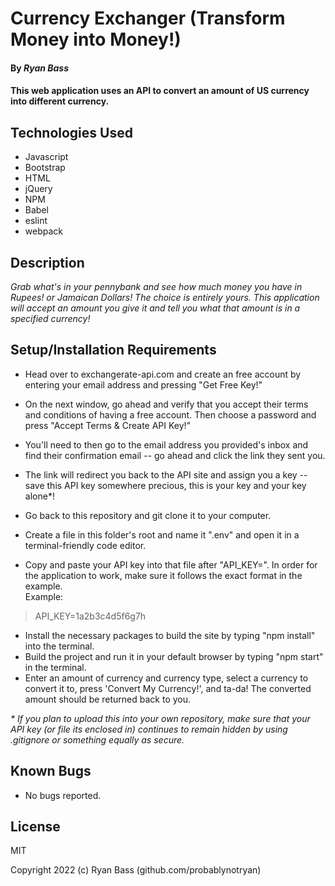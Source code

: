 # Currency Exchanger (Transform Money into Money!)

#### By _**Ryan Bass**_

#### This web application uses an API to convert an amount of US currency into different currency.

## Technologies Used

* Javascript
* Bootstrap
* HTML
* jQuery
* NPM
* Babel
* eslint
* webpack
  
## Description

_Grab what's in your pennybank and see how much money you have in Rupees! or Jamaican Dollars! The choice is entirely yours. This application will accept an amount you give it and tell you what that amount is in a specified currency!_ 

## Setup/Installation Requirements

* Head over to exchangerate-api.com and create an free account by entering your email address and pressing "Get Free Key!"
* On the next window, go ahead and verify that you accept their terms and conditions of having a free account. Then choose a password and press "Accept Terms & Create API Key!"
* You'll need to then go to the email address you provided's inbox and find their confirmation email -- go ahead and click the link they sent you.
* The link will redirect you back to the API site and assign you a key -- save this API key somewhere precious, this is your key and your key alone*!  

* Go back to this repository and git clone it to your computer.
* Create a file in this folder's root and name it ".env" and open it in a terminal-friendly code editor.
* Copy and paste your API key into that file after "API_KEY=". In order for the application to work, make sure it follows the exact format in the example.  
  Example: 
> API_KEY=1a2b3c4d5f6g7h
* Install the necessary packages to build the site by typing "npm install" into the terminal.
* Build the project and run it in your default browser by typing "npm start" in the terminal.
*  Enter an amount of currency and currency type, select a currency to convert it to, press 'Convert My Currency!', and ta-da! The converted amount should be returned back to you.

_* If you plan to upload this into your own repository, make sure that your API key (or file its enclosed in) continues to remain hidden by using .gitignore or something equally as secure._

## Known Bugs

* No bugs reported.

## License

MIT

  

Copyright 2022 (c) Ryan Bass (github.com/probablynotryan)